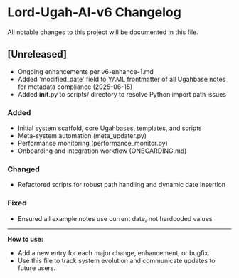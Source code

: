 # Lord-Ugah-AI-v6 Changelog

All notable changes to this project will be documented in this file.

## [Unreleased]
- Ongoing enhancements per v6-enhance-1.md
- Added 'modified_date' field to YAML frontmatter of all Ugahbase notes for metadata compliance (2025-06-15)
- Added __init__.py to scripts/ directory to resolve Python import path issues

### Added
- Initial system scaffold, core Ugahbases, templates, and scripts
- Meta-system automation (meta_updater.py)
- Performance monitoring (performance_monitor.py)
- Onboarding and integration workflow (ONBOARDING.md)

### Changed
- Refactored scripts for robust path handling and dynamic date insertion

### Fixed
- Ensured all example notes use current date, not hardcoded values

---

**How to use:**
- Add a new entry for each major change, enhancement, or bugfix.
- Use this file to track system evolution and communicate updates to future users. 